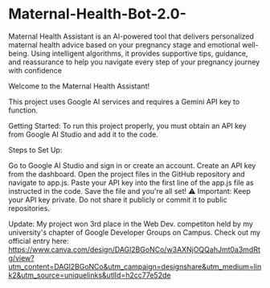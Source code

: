 # Maternal-Health-Bot-2.0-
Maternal Health Assistant is an AI-powered tool that delivers personalized maternal health advice based on your pregnancy stage and emotional well-being. Using intelligent algorithms, it provides supportive tips, guidance, and reassurance to help you navigate every step of your pregnancy journey with confidence

Welcome to the Maternal Health Assistant!

This project uses Google AI services and requires a Gemini API key to function.

Getting Started: To run this project properly, you must obtain an API key from Google AI Studio and add it to the code.

Steps to Set Up:

Go to Google AI Studio and sign in or create an account.
Create an API key from the dashboard.
Open the project files in the GitHub repository and navigate to app.js.
Paste your API key into the first line of the app.js file as instructed in the code.
Save the file and you're all set!
⚠️ Important: Keep your API key private. Do not share it publicly or commit it to public repositories.

Update: My project won 3rd place in the Web Dev. competiton held by my university's chapter of Google Developer Groups on Campus. Check out my official entry here: https://www.canva.com/design/DAGl2BGoNCo/w3AXNjOQQahJmt0a3mdRtg/view?utm_content=DAGl2BGoNCo&utm_campaign=designshare&utm_medium=link2&utm_source=uniquelinks&utlId=h2cc77e52de
